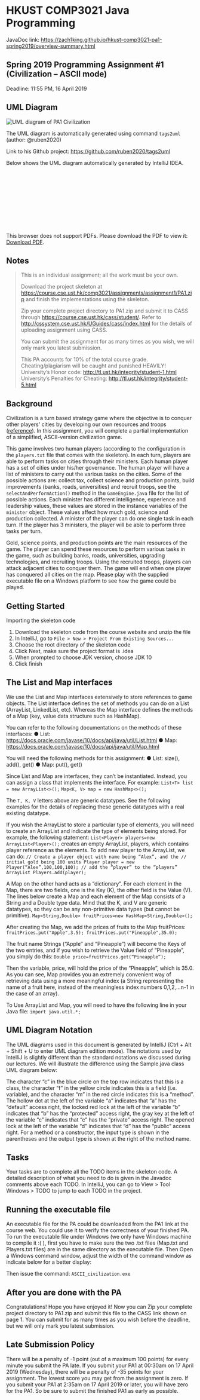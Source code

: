 # HKUST COMP3021 Java Programming 

JavaDoc link: https://zach1king.github.io/hkust-comp3021-pa1-spring2019/overview-summary.html

## Spring 2019 Programming Assignment #1 (Civilization – ASCII mode)
Deadline: 11:55 PM, 16 April 2019

## UML Diagram
![UML diagram of PA1 Civilization](MySourceCode.png)

The UML diagram is automatically generated using command `tags2uml` (author: @ruben2020)

Link to his Github project: https://github.com/ruben2020/tags2uml

Below shows the UML diagram automatically generated by IntelliJ IDEA.

<object data="https://github.com/zach1king/hkust-comp3021-pa1-spring2019/raw/master/PA1%20UML.pdf" type="application/pdf" width="700px" height="700px">
    <embed src="https://github.com/zach1king/hkust-comp3021-pa1-spring2019/raw/master/PA1%20UML.pdf">
        <p>This browser does not support PDFs. Please download the PDF to view it: <a href="https://github.com/zach1king/hkust-comp3021-pa1-spring2019/raw/master/PA1%20UML.pdf">Download PDF</a>.</p>
    </embed>
</object>


## Notes
> This is an individual assignment; all the work must be your own.
>
> Download the project skeleton at
https://course.cse.ust.hk/comp3021/assignments/assignment1/PA1.zip and finish the implementations
using the skeleton.
>
> Zip your complete project directory to PA1.zip and submit it to CASS through
https://course.cse.ust.hk/cass/student/. Refer to http://cssystem.cse.ust.hk/UGuides/cass/index.html for
the details of uploading assignment using CASS.
>
> You can submit the assignment for as many times as you wish, we will only mark you latest submission.
>
> This PA accounts for 10% of the total course grade.
Cheating/plagiarism will be caught and punished HEAVILY!
University’s Honor code: http://tl.ust.hk/integrity/student-1.html
University’s Penalties for Cheating: http://tl.ust.hk/integrity/student-5.html

## Background
Civilization is a turn based strategy game where the objective is to conquer other players'
cities by developing our own resources and troops ([reference](https://en.wikipedia.org/wiki/Civilization_(video_game))). In this assignment, you
will complete a partial implementation of a simplified, ASCII-version civilization game.

This game involves two human players (according to the configuration in the
`players.txt` file that comes with the skeleton). In each turn, players are able to perform
tasks on cities through their ministers. Each human player has a set of cities under his/her
governance. The human player will have a list of ministers to carry out the various tasks
on the cities. Some of the possible actions are: collect tax, collect science and production
points, build improvements (banks, roads, universities) and recruit troops, see the
`selectAndPerformAction()` method in the `GameEngine.java` file for the list of
possible actions. Each minister has different intelligence, experience and leadership
values, these values are stored in the instance variables of the `minister` object. These
values affect how much gold, science and production collected. A minister of the player
can do one single task in each turn. If the player has 3 ministers, the player will be able
to perform three tasks per turn.

Gold, science points, and production points are the main resources of the game. The
player can spend these resources to perform various tasks in the game, such as building
banks, roads, universities, upgrading technologies, and recruiting troops. Using the
recruited troops, players can attack adjacent cities to conquer them. The game will end
when one player has conquered all cities on the map.
Please play with the supplied executable file on a Windows platform to see how the game
could be played.

## Getting Started
Importing the skeleton code
1. Download the skeleton code from the course website and unzip the file
2. In IntelliJ, go to `File > New > Project From Existing Sources...`
3. Choose the root directory of the skeleton code
4. Click Next, make sure the project format is .idea
5. When prompted to choose JDK version, choose JDK 10
6. Click finish

## The List and Map interfaces
We use the List and Map interfaces extensively to store references to game objects. The
List interface defines the set of methods you can do on a List (ArrayList, LinkedList, etc).
Whereas the Map interface defines the methods of a Map (key, value data structure such
as HashMap).

You can refer to the following documentations on the methods of these interfaces:
● List: https://docs.oracle.com/javase/10/docs/api/java/util/List.html
● Map: https://docs.oracle.com/javase/10/docs/api/java/util/Map.html

You will need the following methods for this assignment:
● List: size(), add(), get()
● Map: put(), get()

Since List and Map are interfaces, they can’t be instantiated. Instead, you can assign a
class that implements the interface. For example:
`List<T> list = new ArrayList<>();`
`Map<K, V> map = new HashMap<>();`

The `T, K, V` letters above are generic datatypes. See the following examples for the details
of replacing these generic datatypes with a real existing datatype. 

If you wish the ArrayList to store a particular type of elements, you will need to create an
ArrayList and indicate the type of elements being stored. For example, the following
statement:
`List<Player> players=new ArrayList<Player>();`
creates an empty ArrayList, players, which contains player reference as the elements.
To add new player to the ArrayList, we can do:
`// Create a player object with name being “Alex”, and the
// initial gold being 100 units
Player player = new Player(“Alex”,100,100,100);
// add the “player” to the “players” ArrayList
Players.add(player);`

A Map on the other hand acts as a “dictionary”. For each element in the Map, there are
two fields, one is the Key (K), the other field is the Value (V). The lines below create a
Map and each element of the Map consists of a String and a Double type data. Mind that
the K, and V are generic datatypes, so they can be any non-primitive data types (but
cannot be primitive). 
`Map<String,Double> fruitPrices=new HashMap<String,Double>();`

After creating the Map, we add the prices of fruits to the Map fruitPrices:
`fruitPrices.put("Apple",3.5);
fruitPrices.put("Pineapple",35.0);`

The fruit name Strings (“Apple” and “Pineapple”) will become the Keys of the two entries,
and if you wish to retrieve the Value field of “Pineapple”, you simply do this:
`Double price=fruitPrices.get(“Pineapple”);`

Then the variable, price, will hold the price of the “Pineapple”, which is 35.0. As
you can see, Map provides you an extremely convenient way of retrieving data using a
more meaningful index (a String representing the name of a fruit here, instead of the
meaningless index numbers 0,1,2,…n-1 in the case of an array).

To Use ArrayList and Map, you will need to have the following line in your Java file:
`import java.util.*;`

## UML Diagram Notation
The UML diagrams used in this document is generated by IntelliJ (Ctrl + Alt + Shift + U to
enter UML diagram edition mode). The notations used by IntelliJ is slightly different than
the standard notations we discussed during our lectures. We will illustrate the difference
using the Sample.java class UML diagram below:


The character “c” in the blue circle on the top row indicates that this is a class, the
character “f” in the yellow circle indicates this is a field (i.e. variable), and the character
“m” in the red circle indicates this is a “method”. The hollow dot at the left of the variable
“a” indicates that “a” has the “default” access right, the locked red lock at the left of the
variable “b” indicates that “b” has the “protected” access right, the gray key at the left of
the variable “c” indicates that “c” has the “private” access right. The opened lock at the
left of the variable “d” indicates that “d” has the “public” access right. For a method or a
constructor, the input type is shown in the parentheses and the output type is shown at
the right of the method name.

## Tasks
Your tasks are to complete all the TODO items in the skeleton code. A detailed
description of what you need to do is given in the Javadoc comments above each
TODO. In IntelliJ, you can go to View > Tool Windows > TODO to jump to each
TODO in the project.

## Running the executable file
An executable file for the PA could be downloaded from the PA1 link at the course web.
You could use it to verify the correctness of your finished PA. To run the executable file
under Windows (we only have Windows machine to compile it :( ), first you have to make
sure the two .txt files (Map.txt and Players.txt files) are in the same directory as the
executable file. Then Open a Windows command window, adjust the width of the
command window as indicate below for a better display:

Then issue the command:
`ASCII_civilization.exe`

## After you are done with the PA
Congratulations! Hope you have enjoyed it! Now you can Zip your complete project
directory to PA1.zip and submit this file to the CASS link shown on page 1. You can
submit for as many times as you wish before the deadline, but we will only mark you latest
submission.

## Late Submission Policy
There will be a penalty of -1 point (out of a maximum 100 points) for every minute you
submit the PA late. If you submit your PA1 at 00:30am on 17 April 2019 (Wednesday),
there will be a penalty of -35 points for your assignment. The lowest score you may get
from the assignment is zero. If you submit your PA1 at 2:35am on 17 April 2019 or later,
you will have zero for the PA1. So be sure to submit the finished PA1 as early as possible.
